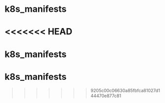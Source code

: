 # k8s_manifests
<<<<<<< HEAD
=======
# k8s_manifests
# k8s_manifests
>>>>>>> 9205c00c06630a85fbfca81027d144470e877c81
